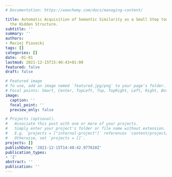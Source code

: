 ```yaml
---
# Documentation: https://wowchemy.com/docs/managing-content/

title: Automatic Acquisition of Semantic Similarity as a Small Step towards Uncovering
  the Hidden Structure.
subtitle: ''
summary: ''
authors:
- Maciej Piasecki
tags: []
categories: []
date: -01-01
lastmod: 2021-12-15T15:40:43+01:00
featured: false
draft: false

# Featured image
# To use, add an image named `featured.jpg/png` to your page's folder.
# Focal points: Smart, Center, TopLeft, Top, TopRight, Left, Right, BottomLeft, Bottom, BottomRight.
image:
  caption: ''
  focal_point: ''
  preview_only: false

# Projects (optional).
#   Associate this post with one or more of your projects.
#   Simply enter your project's folder or file name without extension.
#   E.g. `projects = ["internal-project"]` references `content/project/deep-learning/index.md`.
#   Otherwise, set `projects = []`.
projects: []
publishDate: '2021-12-15T14:40:42.977610Z'
publication_types:
- '2'
abstract: ''
publication: ''
---
```

